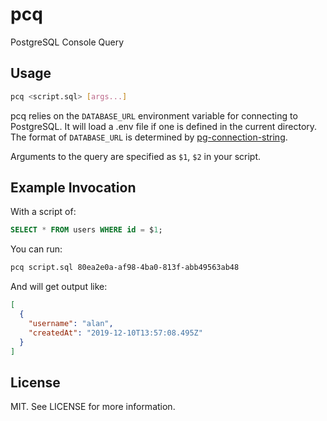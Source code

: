 # pcq

PostgreSQL Console Query

## Usage

```sh
pcq <script.sql> [args...]
```

pcq relies on the `DATABASE_URL` environment variable for connecting to
PostgreSQL. It will load a .env file if one is defined in the current directory.
The format of `DATABASE_URL` is determined by
[pg-connection-string](https://github.com/iceddev/pg-connection-string).

Arguments to the query are specified as `$1`, `$2` in your script.

## Example Invocation

With a script of:

```sql
SELECT * FROM users WHERE id = $1;
```

You can run:

```sh
pcq script.sql 80ea2e0a-af98-4ba0-813f-abb49563ab48
```

And will get output like:

```json
[
  {
    "username": "alan",
    "createdAt": "2019-12-10T13:57:08.495Z"
  }
]
```

## License

MIT. See LICENSE for more information.
